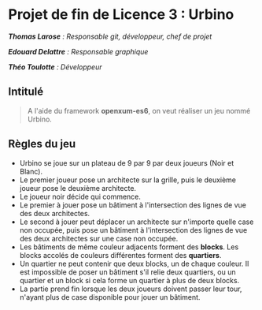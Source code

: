# Projet de fin de Licence 3 : Urbino

***Thomas Larose** : Responsable git, développeur, chef de projet*

***Edouard Delattre** : Responsable graphique*

***Théo Toulotte** : Développeur*
 
## Intitulé
> A l'aide du framework **openxum-es6**, on veut réaliser un jeu nommé Urbino. 

## Règles du jeu
- Urbino se joue sur un plateau de 9 par 9 par deux joueurs (Noir et Blanc).
- Le premier joueur pose un architecte sur la grille, puis le deuxième joueur pose le deuxième architecte.
- Le joueur noir décide qui commence.
- Le premier à jouer pose un bâtiment à l'intersection des lignes de vue des deux architectes.
- Le second à jouer peut déplacer un architecte sur n'importe quelle case non occupée, puis pose un bâtiment à l'intersection des lignes de vue des deux architectes sur une case non occupée.
- Les bâtiments de même couleur adjacents forment des **blocks**. Les blocks accolés de couleurs différentes forment des **quartiers**.
- Un quartier ne peut contenir que deux blocks, un de chaque couleur. Il est impossible de poser un bâtiment s'il relie deux quartiers, ou un quartier et un block si cela forme un quartier à plus de deux blocks.
- La partie prend fin lorsque les deux joueurs doivent passer leur tour, n'ayant plus de case disponible pour jouer un bâtiment.
